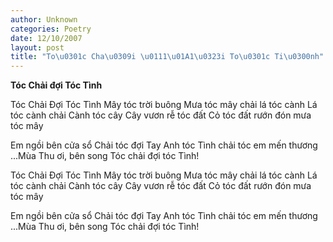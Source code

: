 ```yaml
---
author: Unknown
categories: Poetry
date: 12/10/2007
layout: post
title: "To\u0301c Cha\u0309i \u0111\u01A1\u0323i To\u0301c Ti\u0300nh"
---
```


**Tóc Chải đợi Tóc Tình**

Tóc Chải Đợi Tóc Tình
Mây tóc trời buông
Mưa tóc mây
chải lá tóc cành
Lá tóc cành chải
Cành tóc cây
Cây vươn rễ tóc đất
Cỏ tóc đất rướn
đón mưa tóc mây

Em ngồi bên cửa sổ
Chải tóc đợi
Tay Anh tóc Tình
chải tóc em mến thương
...Mùa Thu ơi,
bên song
Tóc chải đợi tóc Tình!

Tóc Chải Đợi Tóc Tình
Mây tóc trời buông
Mưa tóc mây
chải lá tóc cành
Lá tóc cành chải
Cành tóc cây
Cây vươn rễ tóc đất
Cỏ tóc đất rướn
đón mưa tóc mây

Em ngồi bên cửa sổ
Chải tóc đợi
Tay Anh tóc Tình
chải tóc em mến thương
...Mùa Thu ơi,
bên song
Tóc chải đợi tóc Tình!
